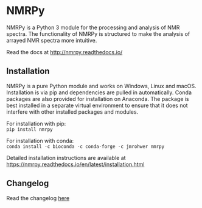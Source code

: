 # NMRPy

NMRPy is a Python 3 module for the processing and analysis of NMR spectra. The
functionality of NMRPy is structured to make the analysis of arrayed NMR
spectra more intuitive.

Read the docs at http://nmrpy.readthedocs.io/

## Installation

NMRPy is a pure Python module and works on Windows, Linux and macOS. 
Installation is via pip and dependencies are pulled in automatically. 
Conda packages are also provided for installation on Anaconda. The
package is best installed in a separate virtual environment to ensure that 
it does not interfere with other installed packages and modules.

For installation with pip:    
`pip install nmrpy`

For installation with conda:    
`conda install -c bioconda -c conda-forge -c jmrohwer nmrpy`

Detailed installation instructions are available at
https://nmrpy.readthedocs.io/en/latest/installation.html

## Changelog

Read the changelog [here](CHANGELOG.rst)
